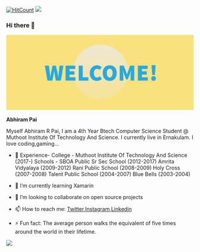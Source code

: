 [![HitCount](http://hits.dwyl.com/Pai026/Pai026.svg)](http://hits.dwyl.com/Pai026/Pai026)  <a href="https://github.com/Pai026"><img src="https://img.shields.io/github/followers/Pai026?label=Follow&style=social"></a>

### Hi there 👋
![Welcome](https://github.com/Pai026/Pai026/blob/master/welcome.gif)

**Abhiram Pai**


Myself Abhiram R Pai, I am a 4th Year Btech Computer Science Student @ Muthoot Institute Of Technology And Science. I currently live in Ernakulam. I love coding,gaming...

- 🏫 Experience-
      College - Muthoot Institute Of Technology And Science (2017-)
      Schools - SBOA Public Sr Sec School (2012-2017)
               Amrita Vidyalaya (2009-2012)
               Rani Public School (2008-2009)
               Holy Cross (2007-2008)
               Talent Public School (2004-2007)
               Blue Bells (2003-2004)


- 🌱 I’m currently learning Xamarin
- 👯 I’m looking to collaborate on open source projects
- 📫 How to reach me: [Twitter](https://twitter.com/pai_abhiram),[Instagram](https://www.instagram.com/pai_026/),[Linkedin](https://www.linkedin.com/in/abhiram-r-pai-bb3288170/)
- ⚡ Fun fact: The average person walks the equivalent of five times around the world in their lifetime. 

<img src="https://github-readme-stats.vercel.app/api?username=Pai026&&show_icons=true&title_color=ffffff&icon_color=bb2acf&text_color=daf7dc&bg_color=191919">

